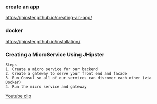 
### create an app
https://jhipster.github.io/creating-an-app/

### docker
https://jhipster.github.io/installation/

### Creating a MicroService Using JHipster
```
Steps
1. Create a micro service for our backend
2. Create a gateway to serve your front end and facade
3. Run Consul so all of our services can discover each other (via Docker)
4. Run the micro service and gateway

```
[Youtube clip](https://www.youtube.com/watch?v=NdcnpD-GpZ4)
